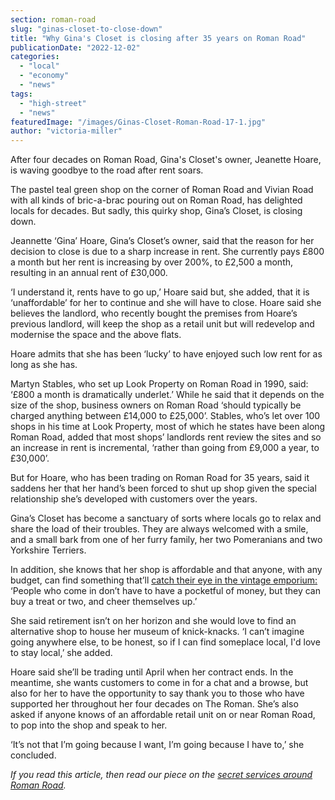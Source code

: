 ```yaml
---
section: roman-road
slug: "ginas-closet-to-close-down"
title: "Why Gina's Closet is closing after 35 years on Roman Road"
publicationDate: "2022-12-02"
categories: 
  - "local"
  - "economy"
  - "news"
tags: 
  - "high-street"
  - "news"
featuredImage: "/images/Ginas-Closet-Roman-Road-17-1.jpg"
author: "victoria-miller"
---
```


After four decades on Roman Road, Gina's Closet's owner, Jeanette Hoare, is waving goodbye to the road after rent soars.

The pastel teal green shop on the corner of Roman Road and Vivian Road with all kinds of bric-a-brac pouring out on Roman Road, has delighted locals for decades. But sadly, this quirky shop, Gina’s Closet, is closing down.

Jeannette ‘Gina’ Hoare, Gina’s Closet’s owner, said that the reason for her decision to close is due to a sharp increase in rent. She currently pays £800 a month but her rent is increasing by over 200%, to £2,500 a month, resulting in an annual rent of £30,000.

‘I understand it, rents have to go up,’ Hoare said but, she added, that it is ‘unaffordable’ for her to continue and she will have to close. Hoare said she believes the landlord, who recently bought the premises from Hoare’s previous landlord, will keep the shop as a retail unit but will redevelop and modernise the space and the above flats.

Hoare admits that she has been ‘lucky’ to have enjoyed such low rent for as long as she has. 

Martyn Stables, who set up Look Property on Roman Road in 1990, said: ‘£800 a month is dramatically underlet.’ While he said that it depends on the size of the shop, business owners on Roman Road ‘should typically be charged anything between £14,000 to £25,000’. Stables, who’s let over 100 shops in his time at Look Property, most of which he states have been along Roman Road, added that most shops’ landlords rent review the sites and so an increase in rent is incremental, ‘rather than going from £9,000 a year, to £30,000’. 

But for Hoare, who has been trading on Roman Road for 35 years, said it saddens her that her hand’s been forced to shut up shop given the special relationship she’s developed with customers over the years.  

Gina’s Closet has become a sanctuary of sorts where locals go to relax and share the load of their troubles. They are always welcomed with a smile, and a small bark from one of her furry family, her two Pomeranians and two Yorkshire Terriers. 

In addition, she knows that her shop is affordable and that anyone, with any budget, can find something that’ll [catch their eye in the vintage emporium:](https://romanroadlondon.com/ginas-closet-vintage-shop-bow/) ‘People who come in don’t have to have a pocketful of money, but they can buy a treat or two, and cheer themselves up.’

She said retirement isn’t on her horizon and she would love to find an alternative shop to house her museum of knick-knacks. ‘I can’t imagine going anywhere else, to be honest, so if I can find someplace local, I'd love to stay local,’ she added.

Hoare said she’ll be trading until April when her contract ends. In the meantime, she wants customers to come in for a chat and a browse, but also for her to have the opportunity to say thank you to those who have supported her throughout her four decades on The Roman. She’s also asked if anyone knows of an affordable retail unit on or near Roman Road, to pop into the shop and speak to her.

‘It’s not that I’m going because I want, I’m going because I have to,’ she concluded. 

_If you read this article, then read our piece on the [secret services around Roman Road](https://romanroadlondon.com/secret-services-high-street/)._




